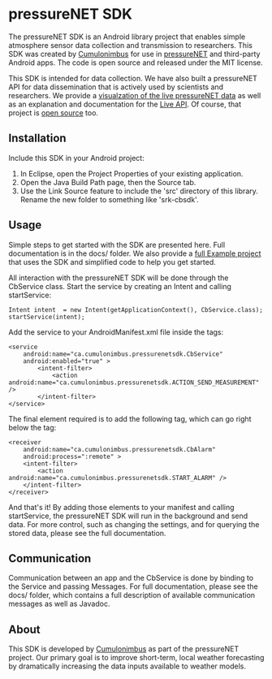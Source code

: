pressureNET SDK
==============

The pressureNET SDK is an Android library project that enables simple atmosphere sensor data collection and transmission to researchers. This SDK was created by [Cumulonimbus](http://cumulonimbus.ca) for use in [pressureNET](https://play.google.com/store/apps/details?id=ca.cumulonimbus.barometernetwork) and third-party Android apps. The code is open source and released under the MIT license. 

This SDK is intended for data collection. We have also built a pressureNET API for data dissemination that is actively used by scientists and researchers. We provide a [visualzation of the live pressureNET data](http://pressurenet.cumulonimbus.ca/) as well as an explanation and documentation for the [Live API](http://pressurenet.cumulonimbus.ca/livestream/). Of course, that project is [open source](https://github.com/JacobSheehy/pressureNETAnalysis) too.

Installation
--------------

Include this SDK in your Android project:

1. In Eclipse, open the Project Properties of your existing application. 
2. Open the Java Build Path page, then the Source tab. 
3. Use the Link Source feature to include the 'src' directory of this library. Rename the new folder to something like 'srk-cbsdk'.

Usage
--------

Simple steps to get started with the SDK are presented here. Full documentation is in the docs/ folder. We also provide a [full Example project](https://github.com/Cbsoftware/pressureNET-SDK-Example) that uses the SDK and simplified code to help you get started.

All interaction with the pressureNET SDK will be done through the CbService class. Start the service by creating an Intent and calling startService:

    Intent intent  = new Intent(getApplicationContext(), CbService.class);
    startService(intent);

Add the service to your AndroidManifest.xml file inside the <application> tags:

    <service
        android:name="ca.cumulonimbus.pressurenetsdk.CbService"
        android:enabled="true" >
            <intent-filter>
                <action android:name="ca.cumulonimbus.pressurenetsdk.ACTION_SEND_MEASUREMENT" />
            </intent-filter>
    </service>

The final element required is to add the following <receiver> tag, which can go right below the <service> tag:

    <receiver
        android:name="ca.cumulonimbus.pressurenetsdk.CbAlarm"
        android:process=":remote" >
        <intent-filter>
            <action android:name="ca.cumulonimbus.pressurenetsdk.START_ALARM" />
        </intent-filter>
    </receiver> 

And that's it! By adding those elements to your manifest and calling startService, the pressureNET SDK will run in the background and send data. For more control, such as changing the settings, and for querying the stored data, please see the full documentation.

Communication
--------------------

Communication between an app and the CbService is done by binding to the Service and passing Messages. For full documentation, please see the docs/ folder, which contains a full description of available communication messages as well as Javadoc.


About
--------

This SDK is developed by [Cumulonimbus](http://cumulonimbus.ca) as part of the pressureNET project. Our primary goal is to improve short-term, local weather forecasting by dramatically increasing the data inputs available to weather models.
